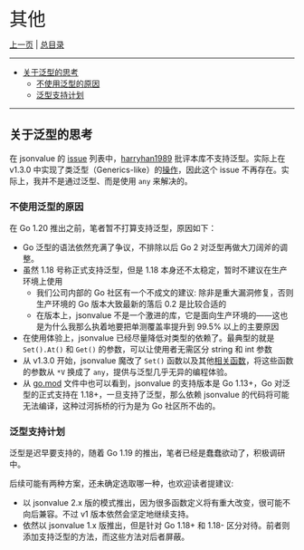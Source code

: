 
<font size=6>其他</font>

[上一页](./12_new_feature.md) | [总目录](./README.md)

---

- [关于泛型的思考](#关于泛型的思考)
  - [不使用泛型的原因](#不使用泛型的原因)
  - [泛型支持计划](#泛型支持计划)

---

## 关于泛型的思考

在 jsonvalue 的 [issue](https://github.com/Andrew-M-C/go.jsonvalue/issues?q=) 列表中，[harryhan1989](https://github.com/Andrew-M-C/go.jsonvalue/issues/14) 批评本库不支持泛型。实际上在 v1.3.0 中实现了类泛型（Generics-like）的[操作](./12_new_feature.md)，因此这个 issue 不再存在。实际上，我并不是通过泛型、而是使用 `any` 来解决的。

### 不使用泛型的原因

在 Go 1.20 推出之前，笔者暂不打算支持泛型，原因如下：

- Go 泛型的语法依然充满了争议，不排除以后 Go 2 对泛型再做大刀阔斧的调整。
- 虽然 1.18 号称正式支持泛型，但是 1.18 本身还不太稳定，暂时不建议在生产环境上使用
    - 我们公司内部的 Go 社区有一个不成文的建议: 除非是重大漏洞修复，否则生产环境的 Go 版本大致最新的落后 0.2 是比较合适的
    - 在版本上，jsonvalue 不是一个激进的库，它是面向生产环境的——这也是为什么我那么执着地要把单测覆盖率提升到 99.5% 以上的主要原因
- 在使用体验上，jsonvalue 已经尽量降低对类型的依赖了。最典型的就是 `Set().At()` 和 `Get()` 的参数，可以让使用者无需区分 string 和 int 参数
- 从 v1.3.0 开始，jsonvalue 魔改了 `Set()` 函数以及其他[相关函数](./14_1_13_new_feature.md)，将这些函数的参数从 `*V` 换成了 `any`，提供与泛型几乎无异的编程体验。
- 从 [go.mod](../../go.mod) 文件中也可以看到，jsonvalue 的支持版本是 Go 1.13+，Go 对泛型的正式支持在 1.18+，一旦支持了泛型，那么依赖 jsonvalue 的代码将可能无法编译，这种过河拆桥的行为是为 Go 社区所不齿的。

### 泛型支持计划

泛型是迟早要支持的，随着 Go 1.19 的推出，笔者已经是蠢蠢欲动了，积极调研中。

后续可能有两种方案，还未确定选取哪一种，也欢迎读者提建议:

- 以 jsonvalue 2.x 版的模式推出，因为很多函数定义将有重大改变，很可能不向后兼容。不过 v1 版本依然会坚定地继续支持。
- 依然以 jsonvalue 1.x 版推出，但是针对 Go 1.18+ 和 1.18- 区分对待。前者则添加支持泛型的方法，而这些方法对后者屏蔽。
